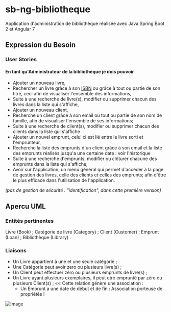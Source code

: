 # sb-ng-bibliotheque
Application d'administration de bibliothèque réalisée avec Java Spring Boot 2 et Angular 7

## Expression du Besoin 
### User Stories
#### En tant qu'Administrateur de la bibliothèque je dois pouvoir 
- Ajouter un nouveau livre, 
- Rechercher un livre grâce à son [ISBN](https://fr.wikipedia.org/wiki/International_Standard_Book_Number) ou grâce à tout ou partie de son titre, ceci afin de visualiser l'ensemble des informations,
- Suite à une recherche de livre(s), modifier ou supprimer chacun des livres dans la liste qui s'affiche, 
- Ajouter un nouveau client, 
- Recherche un client grâce à son email ou tout ou partie de son nom de famille, afin de visualiser l'ensemble de ses informations;
- Suite à une recherche de client(s), modifier ou supprimer chacun des clients dans la liste qui s'affiche
- Ajouter un nouvel emprunt, celui ci est lié entre le livre sorti et l'emprunteur,
- Recherche la liste des emprunts d'un client grâce à son email et la liste des emprunts réalisés jusqu'a une certaine date : voir l'historique
- Suite à une recherche d'emprunts, modifier ou clôturer chacune des emprunts dans la liste qui s'affiche, 
- Avoir sur l'application, un menu général qui permet d'accéder à la page de gestion des livres, celle des clients et celles des emprunts; afin d'être le plus efficace dans l'utilisation de l'application. 

_(pas de gestion de sécurité : "identification", dans cette première version)_ 


## Apercu UML 
### Entités pertinentes
Livre (Book) ;
Catégorie de livre (Category) ;
Client (Customer) ;
Emprunt (Loan) ;
Bibliothèque (Library) . 

### Liaisons
- Un Livre appartient à une et une seule catégorie ;
- Une Catégorie peut avoir zero ou plusieurs livre(s) ;
- Un Client peut effectuer zéro ou plusieurs emprunts de livre(s) ; 
- Un Livre ayant plusieurs exemplaires, il peut etre emprunté par zéro ou plusieurs Client(s) ; << Cette relation génère une association :  
    - Un Emprunt a une date de début et de fin : Association porteuse de propriétés ! 

![image](https://drive.google.com/uc?export=view&id=1qAtrovFkgDo9okVJBYTkrGSnBuSyO3hu)






